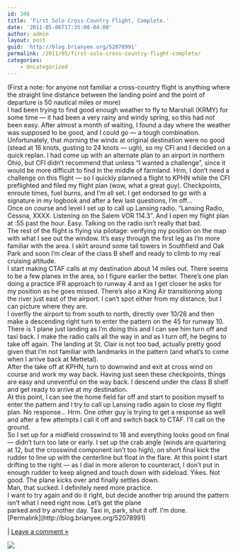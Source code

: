 ```yaml
---
id: 348
title: 'First Solo Cross-Country Flight, Complete.'
date: '2011-05-06T17:35:00-04:00'
author: admin
layout: post
guid: 'http://blog.brianyee.org/52078991'
permalink: /2011/05/first-solo-cross-country-flight-complete/
categories:
    - Uncategorized
---
```


<div>(First a note: for anyone not familiar a cross-country flight is anything where the straight line distance between the landing point and the point of departure is 50 nautical miles or more)</div><div>I had been trying to find good enough weather to fly to Marshall (KRMY) for some time — it had been a very rainy and windy spring, so this had not been easy. After almost a month of waiting, I found a day where the weather was supposed to be good, and I could go — a tough combination.</div><div>Unfortunately, that morning the winds at original destination were no good (stead at 16 knots, gusting to 24 knots — ugh), so my CFI and I decided on a quick replan. I had come up with an alternate plan to an airport in northern Ohio, but CFI didn’t recommend that unless “I wanted a challenge”, since it would be more difficult to find in the middle of farmland. Hrm, I don’t need a challenge on this flight — so I quickly planned a flight to KPHN while the CFI preflighted and filed my flight plan (wow, what a great guy). Checkpoints, enroute times, fuel burns, and I’m all set. I get endorsed to go with a signature in my logbook and after a few last questions, I’m off…</div><div>Once on course and level I set up to call up Lansing radio. “Lansing Radio, Cessna, XXXX. Listening on the Salem VOR 114.3”. And I open my flight plan at :55 past the hour. Easy. Talking on the radio isn’t really that bad.</div><div>The rest of the flight is flying via pilotage: verifying my position on the map with what I see out the window. It’s easy through the first leg as I’m more familiar with the area. I skirt around some tall towers in Southfield and Oak Park and soon I’m clear of the class B shelf and ready to climb to my real cruising altitude.</div><div>I start making CTAF calls at my destination about 14 miles out. There seems to be a few planes in the area, so I figure earlier the better. There’s one plan doing a practice IFR approach to runway 4 and as I get closer he asks for my position as he goes missed. There’s also a King Air transitioning along the river just east of the airport. I can’t spot either from my distance, but I can picture where they are. </div><div>I overfly the airport to from south to north, directly over 10/28 and then make a descending right turn to enter the pattern on the 45 for runway 10. There is 1 plane just landing as I’m doing this and I can see him turn off and taxi back. I make the radio calls all the way in and as I turn off, he begins to take off again. The landing at St. Clair is not too bad, actually pretty good given that I’m not familiar with landmarks in the pattern (and what’s to come when I arrive back at Mettetal).</div><div>After the take off at KPHN, turn to downwind and exit at cross wind on course and work my way back. Having just seen these checkpoints, things are easy and uneventful on the way back. I descend under the class B shelf and get ready to arrive at my destination.</div><div>At this point, I can see the home field far off and start to position myself to enter the pattern and I try to call up Lansing radio again to close my flight plan. No response… Hrm. One other guy is trying to get a response as well and after a few attempts I call it off and switch back to CTAF. I’ll call on the ground.</div><div>So I set up for a midfield crosswind to 18 and everything looks good on final — didn’t turn too late or early. I set up the crab angle (winds are quartering at 12, but the crosswind component isn’t too high), on short final kick the rudder to line up with the centerline but float in the flare. At this point I start drifting to the right — as I dial in more aileron to counteract, I don’t put in enough rudder to keep aligned and touch down with sideload. Yikes. Not good. The plane kicks over and finally settles down.</div><div>Man, that sucked. I definitely need more practice.</div><div>I want to try again and do it right, but decide another trip around the pattern isn’t what I need right now. Let’s get the plane </div><div>parked and try another day. Taxi in, park, shut it off. I’m done.</div>[Permalink](http://blog.brianyee.org/52078991)

 | [Leave a comment »](http://blog.brianyee.org/52078991#comment)

![](http://feeds.feedburner.com/~r/brianyee/LmTz/~4/pdWD-Xf4-QQ)